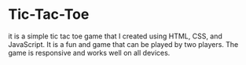 # Tic-Tac-Toe
 it is a simple tic tac toe game that I created using HTML, CSS, and JavaScript. It is a fun and  game that can be played by two players. The game is responsive and works well on all devices.
